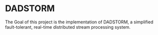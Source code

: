 # DADSTORM

The Goal of this project is the implementation of DADSTORM, a simplified fault-tolerant, real-time distributed stream processing system.

